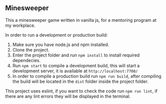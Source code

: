 ## Minesweeper

This a minesweeper game written in vanilla js, for a mentoring program at my workplace.

In order to run a development or production build:

1. Make sure you have node.js and npm installed.
2. Clone the project.
3. Enter the project folder and run `npm install` to install required dependecies.
4. Run `npm start` to compile a development build, this will start a development server, it is available at `http://localhost:7700/`
5. In order to compile a production build run `npm run build`, after compiling the build will be located in the `dist` folder inside the project folder.

This project uses eslint, if you want to check the code run `npm run lint`, if there are any lint errors they will be displayed in the terminal.